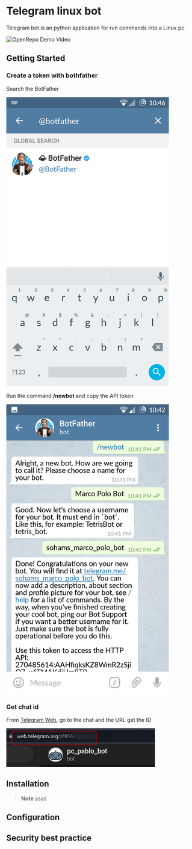 # Telegram linux bot
Telegram bot is an python application for run commands into a Linux pc.


![OpenRepo Demo Video](https://github.com/jhernandez26/fedora_bot/blob/developer/documentacion/img/demo.gif?raw=true)

## Getting Started

### Create a token with bothfather
Search the BotFather    


![BotFather search](https://github.com/jhernandez26/fedora_bot/blob/developer/documentacion/img/telegram_1.png)

Run the command **/newbot** and copy the API token

![BotFather search](https://github.com/jhernandez26/fedora_bot/blob/developer/documentacion/img/telegram_3.png)

### Get chat id
From [Telegram Web](https://web.telegram.org/z/), go to the chat and the URL get the ID

![Chat ID](https://github.com/jhernandez26/fedora_bot/blob/developer/documentacion/img/chat_id.png)



## Installation
>**Note**
>asas
## Configuration
## Security best practice
